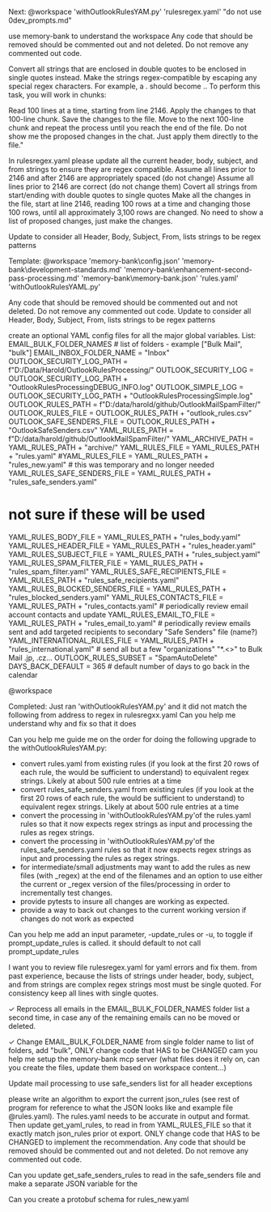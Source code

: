 Next:
@workspace 'withOutlookRulesYAM.py' 'rulesregex.yaml' "do not use 0dev_prompts.md"

use memory-bank to understand the workspace
Any code that should be removed should be commented out and not deleted.
Do not remove any commented out code.



Convert all strings that are enclosed in double quotes to be enclosed in single quotes instead.
Make the strings regex-compatible by escaping any special regex characters. For example, a . should become \..
To perform this task, you will work in chunks:

Read 100 lines at a time, starting from line 2146.
Apply the changes to that 100-line chunk.
Save the changes to the file.
Move to the next 100-line chunk and repeat the process until you reach the end of the file.
Do not show me the proposed changes in the chat. Just apply them directly to the file."


In rulesregex.yaml please update all the current header, body, subject, and from strings to ensure they are regex compatible.
Assume all lines prior to 2146 and after 2146 are appropriately spaced (do not change)
Assume all lines prior to 2146 are correct (do not change them)
Covert all strings from start/ending with double quotes to single quotes
Make all the changes in the file, start at line 2146, reading 100 rows at a time and changing those 100 rows, until all approximately 3,100 rows are changed.
No need to show a list of proposed changes, just make the changes.


Update to consider all Header, Body, Subject, From, lists strings to be regex patterns

Template:
@workspace 'memory-bank\config.json' 'memory-bank\development-standards.md' 'memory-bank\enhancement-second-pass-processing.md' 'memory-bank\memory-bank.json' 'rules.yaml' 'withOutlookRulesYAML.py'

Any code that should be removed should be commented out and not deleted.
Do not remove any commented out code.
Update to consider all Header, Body, Subject, From, lists strings to be regex patterns



create an optional YAML config files for all the major global variables.  List:
EMAIL_BULK_FOLDER_NAMES # list of folders - example ["Bulk Mail", "bulk"] 
EMAIL_INBOX_FOLDER_NAME = "Inbox"
OUTLOOK_SECURITY_LOG_PATH = f"D:/Data/Harold/OutlookRulesProcessing/"
OUTLOOK_SECURITY_LOG = OUTLOOK_SECURITY_LOG_PATH + "OutlookRulesProcessingDEBUG_INFO.log"
OUTLOOK_SIMPLE_LOG = OUTLOOK_SECURITY_LOG_PATH + "OutlookRulesProcessingSimple.log"
OUTLOOK_RULES_PATH = f"D:/data/harold/github/OutlookMailSpamFilter/"
OUTLOOK_RULES_FILE = OUTLOOK_RULES_PATH + "outlook_rules.csv"
OUTLOOK_SAFE_SENDERS_FILE = OUTLOOK_RULES_PATH + "OutlookSafeSenders.csv"
YAML_RULES_PATH = f"D:/data/harold/github/OutlookMailSpamFilter/"
YAML_ARCHIVE_PATH = YAML_RULES_PATH + "archive/"
YAML_RULES_FILE = YAML_RULES_PATH + "rules.yaml"
#YAML_RULES_FILE = YAML_RULES_PATH + "rules_new.yaml" # this was temporary and no longer needed
YAML_RULES_SAFE_SENDERS_FILE    = YAML_RULES_PATH + "rules_safe_senders.yaml"

# not sure if these will be used
YAML_RULES_BODY_FILE            = YAML_RULES_PATH + "rules_body.yaml"
YAML_RULES_HEADER_FILE          = YAML_RULES_PATH + "rules_header.yaml"
YAML_RULES_SUBJECT_FILE         = YAML_RULES_PATH + "rules_subject.yaml"
YAML_RULES_SPAM_FILTER_FILE     = YAML_RULES_PATH + "rules_spam_filter.yaml"
YAML_RULES_SAFE_RECIPIENTS_FILE = YAML_RULES_PATH + "rules_safe_recipients.yaml"
YAML_RULES_BLOCKED_SENDERS_FILE = YAML_RULES_PATH + "rules_blocked_senders.yaml"
YAML_RULES_CONTACTS_FILE        = YAML_RULES_PATH + "rules_contacts.yaml"           # periodically review email account contacts and update
YAML_RULES_EMAIL_TO_FILE        = YAML_RULES_PATH + "rules_email_to.yaml"           # periodically review emails sent and add targeted recipients to secondary "Safe Senders" file (name?)
YAML_INTERNATIONAL_RULES_FILE   = YAML_RULES_PATH + "rules_international.yaml"      # send all but a few "organizations" "*.<>" to Bulk Mail .jp, .cz...
OUTLOOK_RULES_SUBSET            = "SpamAutoDelete"
DAYS_BACK_DEFAULT = 365 # default number of days to go back in the calendar



@workspace 



Completed:
Just ran 'withOutlookRulesYAM.py' and it did not match the following from address to regex in rulesregxx.yaml 
Can you help me understand why and fix so that it does

Can you help me guide me on the order for doing the following upgrade to the withOutlookRulesYAM.py:
- convert rules.yaml from existing rules (if you look at the first 20 rows of each rule, the would be sufficient to understand) to equivalent regex strings. Likely at about 500 rule entries at a time
- convert rules_safe_senders.yaml from existing rules (if you look at the first 20 rows of each rule, the would be sufficient to understand) to equivalent regex strings. Likely at about 500 rule entries at a time
- convert the processing in 'withOutlookRulesYAM.py'of the rules.yaml rules so that it now expects regex strings as input and processing the rules as regex strings.
- convert the processing in 'withOutlookRulesYAM.py'of the rules_safe_senders.yaml rules so that it now expects regex strings as input and processing the rules as regex strings.
- for intermediate/small adjustments may want to add the rules as new files (with _regex) at the end of the filenames and an option to use either the current or _regex version of the files/processing in order to incrementally test changes.
- provide pytests to insure all changes are working as expected.
- provide a way to back out changes to the current working version if changes do not work as expected

Can you help me add an input parameter, -update_rules or -u, to toggle if prompt_update_rules is called.  it should default to not call prompt_update_rules

I want you to review file rulesregex.yaml for yaml errors and fix them.
from past experience, because the lists of strings under header, body, subject, and from strings are complex regex strings most must be single quoted.  For consistency keep all lines with single quotes.

✓ Reprocess all emails in the EMAIL_BULK_FOLDER_NAMES folder list a second time, in case any of the remaining emails can no be moved or deleted.

✓ Change EMAIL_BULK_FOLDER_NAME from single folder name to list of folders, add "bulk", ONLY change code that HAS to be CHANGED
cam you help me setup the memory-bank mcp server (what files does it rely on, can you create the files, update them based on workspace content...)

Update mail processing to use safe_senders list for all header exceptions

please write an algorithm to export the current json_rules (see rest of program for reference
to what the JSON looks like and example file @rules.yaml).
The rules.yaml needs to be accurate in output and format.
Then update get_yaml_rules, to read in from YAML_RULES_FILE so that it exactly match json_rules prior ot export.
ONLY change code that HAS to be CHANGED to implement the recommendation.
Any code that should be removed should be commented out and not deleted.
Do not remove any commented out code.

Can you update get_safe_senders_rules to read in the safe_senders file and make a separate JSON variable for the

Can you create a protobuf schema for rules_new.yaml
